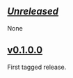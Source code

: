 ## [*Unreleased*](https://github.com/freckle/aws-xray-client/tree/aws-xray-client-persistent-v0.1.0.0...main)

None

## [v0.1.0.0](https://github.com/freckle/aws-xray-client/tree/aws-xray-client-persistent-v0.1.0.0)

First tagged release.
